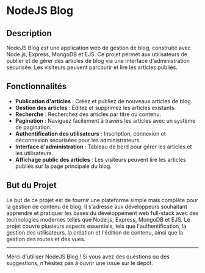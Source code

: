 # NodeJS Blog

## Description

NodeJS Blog est une application web de gestion de blog, construite avec Node.js, Express, MongoDB et EJS. Ce projet permet aux utilisateurs de publier et de gérer des articles de blog via une interface d'administration sécurisée. Les visiteurs peuvent parcourir et lire les articles publiés.

## Fonctionnalités

- **Publication d'articles** : Créez et publiez de nouveaux articles de blog.
- **Gestion des articles** : Éditez et supprimez les articles existants.
- **Recherche** : Recherchez des articles par titre ou contenu.
- **Pagination** : Naviguez facilement à travers les articles avec un système de pagination.
- **Authentification des utilisateurs** : Inscription, connexion et déconnexion sécurisées pour les administrateurs.
- **Interface d'administration** : Tableau de bord pour gérer les articles et les utilisateurs.
- **Affichage public des articles** : Les visiteurs peuvent lire les articles publiés sur la page principale du blog.

## But du Projet

Le but de ce projet est de fournir une plateforme simple mais complète pour la gestion de contenu de blog. Il s'adresse aux développeurs souhaitant apprendre et pratiquer les bases du développement web full-stack avec des technologies modernes telles que Node.js, Express, MongoDB et EJS. Le projet couvre plusieurs aspects essentiels, tels que l'authentification, la gestion des utilisateurs, la création et l'édition de contenu, ainsi que la gestion des routes et des vues.

---

Merci d'utiliser NodeJS Blog ! Si vous avez des questions ou des suggestions, n'hésitez pas à ouvrir une issue sur le dépôt.
